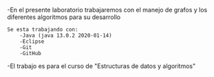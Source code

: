 -En el presente laboratorio trabajaremos con el manejo de grafos
y los diferentes algoritmos para su desarrollo

	Se esta trabajando con:
		-Java (java 13.0.2 2020-01-14)
		-Eclipse
		-Git
		-GitHub
-El trabajo es para el curso de "Estructuras de datos y algoritmos"

